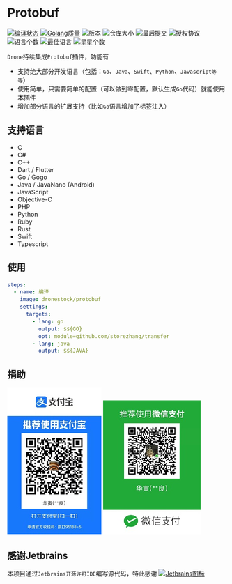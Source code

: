 # Protobuf
[![编译状态](https://github.ruijc.com:20443/api/badges/dronestock/protobuf/status.svg)](https://github.ruijc.com:20443/dronestock/protobuf)
[![Golang质量](https://goreportcard.com/badge/github.com/dronestock/protobuf)](https://goreportcard.com/report/github.com/dronestock/protobuf)
![版本](https://img.shields.io/github/go-mod/go-version/dronestock/protobuf)
![仓库大小](https://img.shields.io/github/repo-size/dronestock/protobuf)
![最后提交](https://img.shields.io/github/last-commit/dronestock/protobuf)
![授权协议](https://img.shields.io/github/license/dronestock/protobuf)
![语言个数](https://img.shields.io/github/languages/count/dronestock/protobuf)
![最佳语言](https://img.shields.io/github/languages/top/dronestock/protobuf)
![星星个数](https://img.shields.io/github/stars/dronestock/protobuf?style=social)

`Drone`持续集成`Protobuf`插件，功能有

- 支持绝大部分开发语言（包括：`Go`、`Java`、`Swift`、`Python`、`Javascript等等`）
- 使用简单，只需要简单的配置（可以做到零配置，默认生成`Go`代码）就能使用本插件
- 增加部分语言的扩展支持（比如`Go`语言增加了标签注入）

## 支持语言

- C
- C#
- C++
- Dart / Flutter
- Go / Gogo
- Java / JavaNano (Android)
- JavaScript
- Objective-C
- PHP
- Python
- Ruby
- Rust
- Swift
- Typescript

## 使用

```yaml
steps:
  - name: 编译
    image: dronestock/protobuf
    settings:
      targets:
        - lang: go
          output: $${GO}
          opt: module=github.com/storezhang/transfer
        - lang: java
          output: $${JAVA}
```

## 捐助

![支持宝](https://github.com/storezhang/donate/raw/master/alipay-small.jpg)
![微信](https://github.com/storezhang/donate/raw/master/weipay-small.jpg)

## 感谢Jetbrains

本项目通过`Jetbrains开源许可IDE`编写源代码，特此感谢
[![Jetbrains图标](https://resources.jetbrains.com/storage/products/company/brand/logos/jb_beam.png)](https://www.jetbrains.com/?from=dronestock/protobuf)
